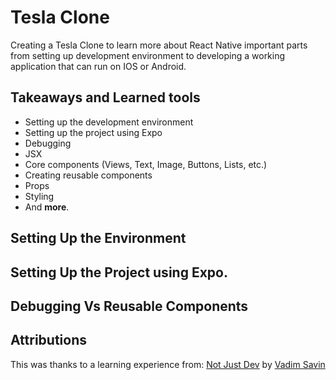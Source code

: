 # Tesla Clone

Creating a Tesla Clone to learn more about React Native important parts from setting up development environment to developing a working application that can run on IOS or Android.

## Takeaways and Learned tools

- Setting up the development environment
- Setting up the project using Expo
- Debugging
- JSX
- Core components (Views, Text, Image, Buttons, Lists, etc.)
- Creating reusable components
- Props
- Styling
- And **more**.

## Setting Up the Environment

## Setting Up the Project using Expo.

## Debugging Vs Reusable Components

## Attributions

This was thanks to a learning experience from:
[Not Just Dev](https://www.notjust.dev/)
by [Vadim Savin](https://www.linkedin.com/in/vadimsavin/)
